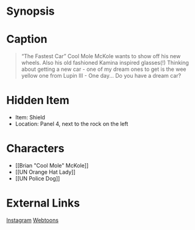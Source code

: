 # Synopsis


# Caption
> “The Fastest Car” Cool Mole McKole wants to show off his new wheels. Also his old fashioned Kamina inspired glasses(!) Thinking about getting a new car - one of my dream ones to get is the wee yellow one from Lupin III - One day... Do you have a dream car?

# Hidden Item
* Item: Shield
* Location: <spoiler>Panel 4, next to the rock on the left</spoiler>

# Characters
* [[Brian "Cool Mole" McKole]]
* [[UN Orange Hat Lady]]
* [[UN Police Dog]]

# External Links
[Instagram](https://www.instagram.com/p/CTVm9p0qAl1/?igshid=YmMyMTA2M2Y=)
[Webtoons](https://www.webtoons.com/en/challenge/twistwood-tales/95-the-fastest-car/viewer?title_no=344740&episode_no=101)